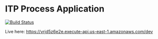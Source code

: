 # ITP Process Application

[![Build Status](https://travis-ci.org/dag-hammarskjold-library/itp-process.svg?branch=master)](https://travis-ci.org/dag-hammarskjold-library/itp-process)

Live here: https://vrjd5z6e2e.execute-api.us-east-1.amazonaws.com/dev
